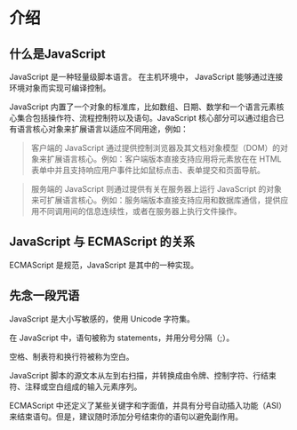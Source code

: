 # 介绍

## 什么是JavaScript

JavaScript 是一种轻量级脚本语言。 在主机环境中， JavaScript 能够通过连接环境对象而实现可编译控制。

JavaScript 内置了一个对象的标准库，比如数组、日期、数学和一个语言元素核心集合包括操作符、流程控制符以及语句。JavaScript 核心部分可以通过组合已有语言核心对象来扩展语言以适应不同用途，例如：

> 客户端的 JavaScript 通过提供控制浏览器及其文档对象模型（DOM）的对象来扩展语言核心。例如：客户端版本直接支持应用将元素放在在 HTML 表单中并且支持响应用户事件比如鼠标点击、表单提交和页面导航。

> 服务端的 JavaScript 则通过提供有关在服务器上运行 JavaScript 的对象来可扩展语言核心。例如：服务端版本直接支持应用和数据库通信，提供应用不同调用间的信息连续性，或者在服务器上执行文件操作。

## JavaScript 与 ECMAScript 的关系

ECMAScript 是规范，JavaScript 是其中的一种实现。

## 先念一段咒语

JavaScript 是大小写敏感的，使用 Unicode 字符集。

在 JavaScript 中，语句被称为 statements，并用分号分隔（;）。

空格、制表符和换行符被称为空白。 

JavaScript 脚本的源文本从左到右扫描，并转换成由令牌、控制字符、行结束符、注释或空白组成的输入元素序列。 

ECMAScript 中还定义了某些关键字和字面值，并具有分号自动插入功能（ASI）来结束语句。但是，建议随时添加分号结束你的语句以避免副作用。